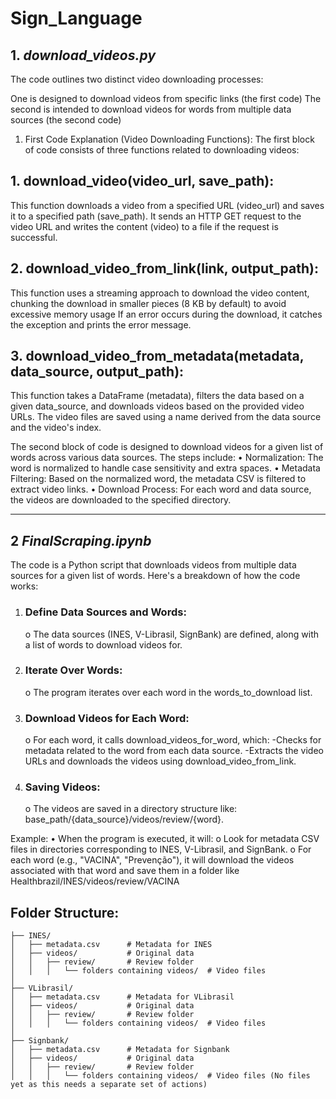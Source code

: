 # Sign_Language



## 1. _download_videos.py_

The code outlines two distinct video downloading processes: 

One is designed to download videos from specific links (the first code)
The second is intended to download videos for words from multiple data sources (the second code)
1. First Code Explanation (Video Downloading Functions):
The first block of code consists of three functions related to downloading videos:
 ## 1.	 download_video(video_url, save_path):
 This function downloads a video from a specified URL (video_url) and saves it to a specified path (save_path).
 It sends an HTTP GET request to the video URL and writes the content (video) to a file if the request is successful.
 ## 2.	 download_video_from_link(link, output_path):
 This function uses a streaming approach to download the video content, chunking the download in smaller pieces (8 KB by default) to avoid excessive memory usage 
 If an error occurs during the download, it catches the exception and prints the error message.
 ## 3.	 download_video_from_metadata(metadata, data_source, output_path):
 This function takes a DataFrame (metadata), filters the data based on a given data_source, and downloads videos based on the provided video URLs.
 The video files are saved using a name derived from the data source and the video's index.

The second block of code is designed to download videos for a given list of words across various data sources. The steps include:
•	Normalization: The word is normalized to handle case sensitivity and extra spaces.
•	Metadata Filtering: Based on the normalized word, the metadata CSV is filtered to extract video links.
•	Download Process: For each word and data source, the videos are downloaded to the specified directory.

***************************************************************************************************************************************************************************************************************
## 2 _FinalScraping.ipynb_
The code is a Python script that downloads videos from multiple data sources for a given list of words. Here's a breakdown of how the code works:
1.	### Define Data Sources and Words:
    o	The data sources (INES, V-Librasil, SignBank) are defined, along with a list of words to download videos for.
2.	### Iterate Over Words:
    o	The program iterates over each word in the words_to_download list.
3.	### Download Videos for Each Word:
    o	For each word, it calls download_videos_for_word, which: 
        	-Checks for metadata related to the word from each data source.
          -Extracts the video URLs and downloads the videos using download_video_from_link.
4.	### Saving Videos:
    o	The videos are saved in a directory structure like: base_path/{data_source}/videos/review/{word}.

Example:
•	When the program is executed, it will: 
    o	Look for metadata CSV files in directories corresponding to INES, V-Librasil, and SignBank.
    o	For each word (e.g., "VACINA", "Prevenção"), it will download the videos associated with that word and save them in a folder like Healthbrazil/INES/videos/review/VACINA

## Folder Structure:


```task-hub/
├── INES/   
│   ├── metadata.csv      # Metadata for INES
│   ├── videos/           # Original data
│   │   ├── review/       # Review folder
│   │   │   └── folders containing videos/  # Video files
│
├── VLibrasil/   
│   ├── metadata.csv      # Metadata for VLibrasil
│   ├── videos/           # Original data
│   │   ├── review/       # Review folder
│   │   │   └── folders containing videos/  # Video files
│
├── Signbank/   
│   ├── metadata.csv      # Metadata for Signbank
│   ├── videos/           # Original data
│   │   ├── review/       # Review folder
│   │   │   └── folders containing videos/  # Video files (No files yet as this needs a separate set of actions)
```



